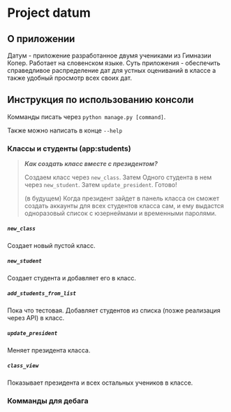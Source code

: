 # Project datum

## О приложении

Датум - приложение разработанное двумя учениками из Гимназии Копер. Работает на словенском языке. Суть приложения - обеспечить справедливое распределение дат для устных оцениваний в классе а также удобный просмотр всех своих дат.

## Инструкция по использованию консоли

Комманды писать через `python manage.py [command]`.

Также можно написать в конце `--help`

### Классы и студенты (app:students)

> ***Как создать класс вместе с президентом?***
>
> Создаем класс через `new_class`. Затем Одного студента в нем через `new_student`. Затем `update_president`. Готово! 
>
> (в будущем) Когда президент зайдет в панель класса он сможет создать аккаунты для всех студентов класса сам, и ему выдастся одноразовый список с юзернеймами и временными паролями.

##### `new_class`

Создает новый пустой класс.

##### `new_student`

Создает студента и добавляет его в класс.

##### `add_students_from_list`

Пока что тестовая. Добавляет студентов из списка (позже реализация через API) в класс.

##### `update_president`

Меняет президента класса.

##### `class_view`

Показывает президента и всех остальных учеников в классе.

### Комманды для дебага
